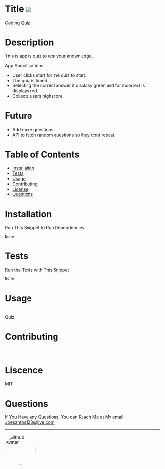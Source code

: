 # Title ![](https://img.shields.io/badge/License-MIT-important)
Coding Quiz
# Description
This is app is quiz to test your knownledge.

App Specifications

- User clicks start for the quiz to start.
- The quiz is timed.
- Selecting the correct answer it displasy green and for incorrect is displays red.
- Collects users highscore.

# Future

- Add more questions.
- API to fetch random questions so they dont repeat.


# Table of Contents
* [Installation](#installation)
* [Tests](#tests)
* [Usage](#usage)
* [Contributing](#contributing)
* [License](#license)
* [Questions](#questions)

# Installation
Run This Snippet to Run Dependencies 
```
None 
```

# Tests
Run the Tests with This Snippet
```
None
```

# Usage
<br />
Quiz

# Contributing
<br />



# Liscence <br />
MIT

# Questions
If You Have any Questions, You can Reach Me at My email: Joesantos123@live.com  
<hr/>
<img src="https://avatars2.githubusercontent.com/u/57923603?v=4" alt="Github Avatar" style="border-radius:50px" width="100px"/>
